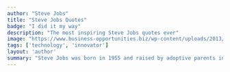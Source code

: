 ```yaml
---
author: "Steve Jobs"
title: "Steve Jobs Quotes"
badge: "I did it my way"
description: "The most inspiring Steve Jobs quotes ever"
image: "https://www.business-opportunities.biz/wp-content/uploads/2013/11/steve_jobs.jpg"
tags: ['technology', 'innovator']
layout: 'author'
summary: "Steve Jobs was born in 1955 and raised by adoptive parents in Cupertino, California. Though he was interested in engineering, his passions as a youth varied. After dropping out of Reed College, Jobs worked as a video game designer at Atari and later went to India to experience Buddhism. In 1976 he helped launch Apple."
---
```

